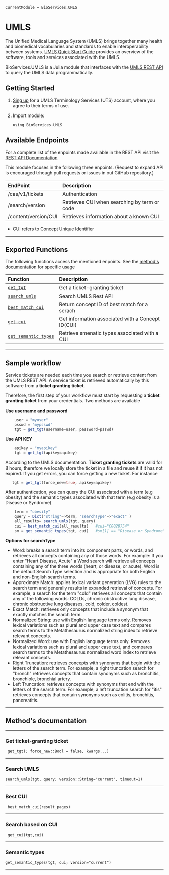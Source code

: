 ```@meta
CurrentModule = BioServices.UMLS
```

# UMLS

The Unified Medical Language System (UMLS) brings together many health and biomedical vocabularies and standards to enable interoperability between systems. [UMLS Quick Start Guide](https://www.nlm.nih.gov/research/umls/quickstart.html) provides an overview of the software, tools and services associated with the UMLS.

BioServices.UMLS is a Julia module that interfaces with the [UMLS REST API](https://documentation.uts.nlm.nih.gov/rest/home.html) to query the UMLS data programmatically.


## Getting Started

1. [Sing up]((https://uts.nlm.nih.gov/license.html)) for a UMLS Terminology Services (UTS) account, where you agree to their terms of use.

2. Import module:

    ```
    using BioServices.UMLS
    ```

## Available Endpoints

For a  complete list of the enpoints made available in the REST API visit the [REST API Documentation](https://documentation.uts.nlm.nih.gov/rest/home.html)

This module focuses in the following three enpoints. (Request to expand API is encouraged trhough pull requests or issues in out GitHub repository.)

| EndPoint                                  | Description                   | 
| :-------                                  | :----------                   |
| /cas/v1/tickets                           | Authentication                |
| /search/version                           | Retrieves CUI when searching by term or code|
| /content/version/CUI                      | Retrieves information about a known CUI|

* CUI refers to Concept Unique Identifier 

-------------------
## Exported Functions

The following functions access the mentioned enpoints. See the [method's documentation](#methods-documentation) for specific usage

| Function                                | Description                   | 
| :-------                                | :----------                   |
| [`get_tgt`](#get-ticket-granting-ticket)| Get a ticket-granting ticket  |
| [`search_umls`](#search-umls)           | Search UMLS Rest API          |
| [`best_match_cui`](#best-cui)           | Return concept ID of best match for a serach|
| [`get-cui`](#search-based-on-cui)       | Get information associated with a Concept ID(CUI)|
| [`get_semantic_types`](#semantic-types) | Retrieve smenatic types associated with a CUI|

-------------------

## Sample workflow

Service tickets are needed each time you search or retrieve content from the UMLS REST API. 
A service ticket is retrieved automatically by this software from a **ticket granting ticket**.

Therefore, the first step of your workflow must start by requesting a **ticket granting ticket**
from your credentials. Two methods are available

**Use username and password**
```julia
    user = "myuser"
    psswd = "mypsswd"
    tgt = get_tgt(username=user, password=psswd)
```
**Use API KEY**
```julia
    apikey = "myapikey"
    tgt = get_tgt(apikey=apikey)
```

According to the UMLS documentation. **Ticket granting tickets** are valid for 8 hours, therefore we locally store the ticket in a file and 
reuse it if it has not expired. If you get errors, you can force getting a new ticket. For instance

```julia
   tgt = get_tgt(force_new=true, apikey=apikey)
```

After authentication, you can query the CUI associated with a term (e.g obesity) and the semantic types associated with that term (e.g obesity is a Disease or Syndrome)

```julia
    term = "obesity"
    query = Dict("string"=>term, "searchType"=>"exact" )
    all_results= search_umls(tgt, query)
    cui = best_match_cui(all_results)   #cui="C0028754"
    sm = get_semantic_types(tgt, cui)   #sm[1] == "Disease or Syndrome"
```

__Options for searchType__

* Word: breaks a search term into its component parts, or words, and retrieves all concepts containing any of those words. For example: If you enter "Heart Disease, Acute" a Word search will retrieve all concepts containing any of the three words (heart, or disease, or acute). Word is the default Search Type selection and is appropriate for both English and non-English search terms.
* Approximate Match: applies lexical variant generation (LVG) rules to the search term and generally results in expanded retrieval of concepts. For example, a search for the term "cold" retrieves all concepts that contain any of the following words: COLDs, chronic obstructive lung disease, chronic obstructive lung diseases, cold, colder, coldest.
* Exact Match: retrieves only concepts that include a synonym that exactly matches the search term.
* Normalized String: use with English language terms only. Removes lexical variations such as plural and upper case text and compares search terms to the Metathesaurus normalized string index to retrieve relevant concepts.
* Normalized Word: use with English language terms only. Removes lexical variations such as plural and upper case text, and compares search terms to the Metathesaurus normalized word index to retrieve relevant concepts.
* Right Truncation: retrieves concepts with synonyms that begin with the letters of the search term. For example, a right truncation search for "bronch" retrieves concepts that contain synonyms such as bronchitis, bronchiole, bronchial artery.
* Left Truncation: retrieves concepts with synonyms that end with the letters of the search term. For example, a left truncation search for "itis" retrieves concepts that contain synonyms such as colitis, bronchitis, pancreatitis.

--------------------------------------------------
## Method's documentation
--------------------------------------------------

### Get ticket-granting ticket 
```@docs
 get_tgt(; force_new::Bool = false, kwargs...)
```
--------------------------------------------------

### Search UMLS

```@docs
search_umls(tgt, query; version::String="current", timeout=1)
```
--------------------------------------------------

### Best CUI

```@docs
 best_match_cui(result_pages)
```
--------------------------------------------------

### Search based on CUI
```@docs
 get_cui(tgt,cui)
```
--------------------------------------------------

### Semantic types

```@docs
get_semantic_types(tgt, cui; version="current")
```
--------------------------------------------------
